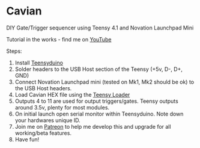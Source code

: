 # Cavian
DIY Gate/Trigger sequencer using Teensy 4.1 and Novation Launchpad Mini

Tutorial in the works - find me on [YouTube](https://www.youtube.com/channel/UCJ2dZmSUlZZw6ZqKoc_eHWQ/videos)

Steps:

1. Install [Teensyduino](https://www.pjrc.com/teensy/td_download.html)
2. Solder headers to the USB Host section of the Teensy (+5v, D-, D+, GND)
5. Connect Novation Launchpad mini (tested on Mk1, Mk2 should be ok) to the USB Host headers. 
3. Load Cavian HEX file using the [Teensy Loader](https://www.pjrc.com/teensy/loader.html)
4. Outputs 4 to 11 are used for output triggers/gates. Teensy outputs around 3.5v, plenty for most modules. 
5. On initial launch open serial monitor within Teensyduino. Note down your hardwares unique ID.
6. Join me on [Patreon](http://patreon.com/nikscave) to help me develop this and upgrade for all working/beta features.
7. Have fun!

